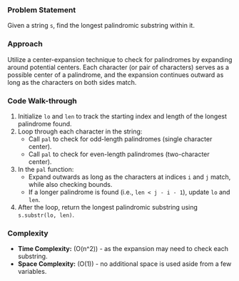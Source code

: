 ### Problem Statement
Given a string `s`, find the longest palindromic substring within it.

### Approach
Utilize a center-expansion technique to check for palindromes by expanding around potential centers. Each character (or pair of characters) serves as a possible center of a palindrome, and the expansion continues outward as long as the characters on both sides match.

### Code Walk-through
1. Initialize `lo` and `len` to track the starting index and length of the longest palindrome found.
2. Loop through each character in the string:
   - Call `pal` to check for odd-length palindromes (single character center).
   - Call `pal` to check for even-length palindromes (two-character center).
3. In the `pal` function:
   - Expand outwards as long as the characters at indices `i` and `j` match, while also checking bounds.
   - If a longer palindrome is found (i.e., `len < j - i - 1`), update `lo` and `len`.
4. After the loop, return the longest palindromic substring using `s.substr(lo, len)`.

### Complexity
- **Time Complexity:** \(O(n^2)\) - as the expansion may need to check each substring.
- **Space Complexity:** \(O(1)\) - no additional space is used aside from a few variables.

